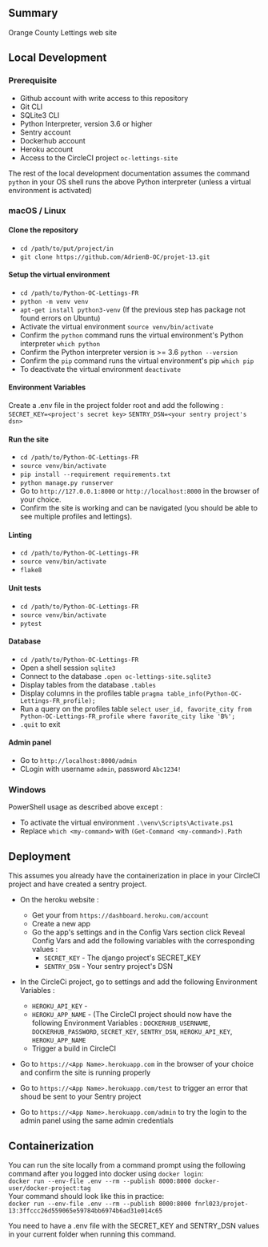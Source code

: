 ## Summary

Orange County Lettings web site

## Local Development

### Prerequisite

- Github account with write access to this repository
- Git CLI
- SQLite3 CLI
- Python Interpreter, version 3.6 or higher
- Sentry account
- Dockerhub account
- Heroku account
- Access to the CircleCI project `oc-lettings-site`

The rest of the local development documentation assumes the command `python` in your OS shell runs the above Python interpreter (unless a virtual environment is activated)

### macOS / Linux

#### Clone the repository

- `cd /path/to/put/project/in`
- `git clone https://github.com/AdrienB-OC/projet-13.git`

#### Setup the virtual environment

- `cd /path/to/Python-OC-Lettings-FR`
- `python -m venv venv`
- `apt-get install python3-venv` (If the previous step has package not found errors on Ubuntu)
- Activate the virtual environment `source venv/bin/activate`
- Confirm the `python` command runs the virtual environment's Python interpreter `which python`
- Confirm the Python interpreter version is >= 3.6 `python --version`
- Confirm the `pip` command runs the virtual environment's pip `which pip`
- To deactivate the virtual environment `deactivate`

#### Environment Variables

Create a .env file in the project folder root and add the following :  
`SECRET_KEY=<project's secret key>`
`SENTRY_DSN=<your sentry project's dsn>`


#### Run the site

- `cd /path/to/Python-OC-Lettings-FR`
- `source venv/bin/activate`
- `pip install --requirement requirements.txt`
- `python manage.py runserver`
- Go to `http://127.0.0.1:8000` or `http://localhost:8000` in the browser of your choice.
- Confirm the site is working and can be navigated (you should be able to see multiple profiles and lettings).

#### Linting

- `cd /path/to/Python-OC-Lettings-FR`
- `source venv/bin/activate`
- `flake8`

#### Unit tests

- `cd /path/to/Python-OC-Lettings-FR`
- `source venv/bin/activate`
- `pytest`

#### Database

- `cd /path/to/Python-OC-Lettings-FR`
- Open a shell session `sqlite3`
- Connect to the database `.open oc-lettings-site.sqlite3`
- Display tables from the database `.tables`
- Display columns in the profiles table `pragma table_info(Python-OC-Lettings-FR_profile);`
- Run a query on the profiles table `select user_id, favorite_city from
  Python-OC-Lettings-FR_profile where favorite_city like 'B%';`
- `.quit` to exit

#### Admin panel

- Go to `http://localhost:8000/admin`
- CLogin with username `admin`, password `Abc1234!`

### Windows

PowerShell usage as described above except :

- To activate the virtual environment `.\venv\Scripts\Activate.ps1` 
- Replace `which <my-command>` with `(Get-Command <my-command>).Path`


## Deployment
This assumes you already have the containerization in place in your CircleCI project and have created a sentry project.
- On the heroku website :
  - Get your <API key> from `https://dashboard.heroku.com/account`
  - Create a new app <App Name>
  - Go the app's settings and in the Config Vars section click Reveal Config Vars and add the following variables with the corresponding values :
    - `SECRET_KEY` - The django project's SECRET_KEY
    - `SENTRY_DSN` - Your sentry project's DSN
  
- In the CircleCi project, go to settings and add the following Environment Variables :
  - `HEROKU_API_KEY` - <API key>
  - `HEROKU_APP_NAME` - <App Name>  (The CircleCI project should now have the following Environment Variables : `DOCKERHUB_USERNAME`, `DOCKERHUB_PASSWORD`, `SECRET_KEY`, `SENTRY_DSN`, `HEROKU_API_KEY`, `HEROKU_APP_NAME`  
  - Trigger a build in CircleCI
  
- Go to `https://<App Name>.herokuapp.com` in the browser of your choice and confirm the site is running properly
- Go to `https://<App Name>.herokuapp.com/test` to trigger an error that shoud be sent to your Sentry project
- Go to `https://<App Name>.herokuapp.com/admin` to try the login to the admin panel using the same admin credentials
  

## Containerization
You can run the site locally from a command prompt using the following command after you logged into docker using `docker login`:  
  `docker run --env-file .env --rm --publish 8000:8000 docker-user/docker-project:tag`  
Your command should look like this in practice:  
  `docker run --env-file .env --rm --publish 8000:8000 fnrl023/projet-13:3ffccc26d559065e59784bb6974b6ad31e014c65`
  
You need to have a .env file with the SECRET_KEY and SENTRY_DSN values in your current folder when running this command.
